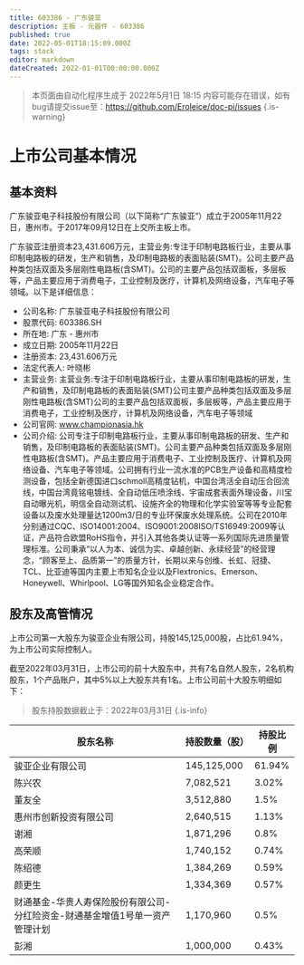 ```yaml
---
title: 603386 - 广东骏亚
description: 主板 - 元器件 - 603386
published: true
date: 2022-05-01T18:15:09.000Z
tags: stock
editor: markdown
dateCreated: 2022-01-01T00:00:00.000Z
---
```


> 本页面由自动化程序生成于 2022年5月1日 18:15
> 内容可能存在错误，如有bug请提交issue至：https://github.com/Eroleice/doc-pi/issues
{.is-warning}

# 上市公司基本情况

## 基本资料

广东骏亚电子科技股份有限公司（以下简称“广东骏亚”）成立于2005年11月22日，惠州市。于2017年09月12日在上交所主板上市。

广东骏亚注册资本23,431.606万元，主营业务:专注于印制电路板行业，主要从事印制电路板的研发，生产和销售，及印制电路板的表面贴装(SMT)。公司主要产品种类包括双面及多层刚性电路板(含SMT)。公司的主要产品包括双面板，多层板等，产品主要应用于消费电子，工业控制及医疗，计算机及网络设备，汽车电子等领域。以下是详细信息：

- 公司名称: 广东骏亚电子科技股份有限公司
- 股票代码: 603386.SH
- 所在地: 广东 - 惠州市
- 成立日期: 2005年11月22日
- 注册资本: 23,431.606万元
- 法定代表人: 叶晓彬
- 主营业务: 主营业务:专注于印制电路板行业，主要从事印制电路板的研发，生产和销售，及印制电路板的表面贴装(SMT)公司主要产品种类包括双面及多层刚性电路板(含SMT)公司的主要产品包括双面板，多层板等，产品主要应用于消费电子，工业控制及医疗，计算机及网络设备，汽车电子等领域
- 公司官网: www.championasia.hk
- 公司介绍: 公司专注于印制电路板行业，主要从事印制电路板的研发、生产和销售，及印制电路板的表面贴装(SMT)。公司主要产品种类包括双面及多层刚性电路板(含SMT)。产品主要应用于消费电子、工业控制及医疗、计算机及网络设备、汽车电子等领域。公司拥有行业一流水准的PCB生产设备和高精度检测设备，包括全新德国进口schmoll高精度钻机，中国台湾活全自动压合回流线，中国台湾竟铭电镀线、全自动低压喷涂线、宇宙成套表面外理设备，川宝自动曝光机，明信全自动测试机、设施齐全的物理和化学实验室等等专业配套设备以及废水处理量达1200m3/日的专业环保废水处理系统。公司在2010年分别通过CQC、ISO14001:2004、ISO9001:2008ISO/TS16949:2009等认证，产品符合欧盟RoHS指令，并引入其他各类认证等一系列国际先进质量管理标准。公司秉承“以人为本、诚信为实、卓越创新、永续经营”的经营理念，“顾客至上、品质第一”的质量方针，长期以来与创维、长虹、冠捷、TCL、比亚迪等国内主要上市知名企业以及Flextronics、Emerson、Honeywell、Whirlpool、LG等国外知名企业稳定合作。


## 股东及高管情况

上市公司第一大股东为骏亚企业有限公司，持股145,125,000股，占比61.94%，为上市公司实际控制人。

截至2022年03月31日，上市公司的前十大股东中，共有7名自然人股东，2名机构股东，1个产品账户，其中5%以上大股东共有1名。上市公司前十大股东明细如下：

> 股东持股数据截止于：2022年03月31日
{.is-info}

| 股东名称 | 持股数量（股） | 持股比例 |
| --- | --- | --- |
| 骏亚企业有限公司 | 145,125,000 | 61.94% |
| 陈兴农 | 7,082,521 | 3.02% |
| 董友全 | 3,512,880 | 1.5% |
| 惠州市创新投资有限公司 | 2,640,515 | 1.13% |
| 谢湘 | 1,871,296 | 0.8% |
| 高荣顺 | 1,740,152 | 0.74% |
| 陈绍德 | 1,384,269 | 0.59% |
| 颜更生 | 1,334,369 | 0.57% |
| 财通基金-华贵人寿保险股份有限公司-分红险资金-财通基金增值1号单一资产管理计划 | 1,170,960 | 0.5% |
| 彭湘 | 1,000,000 | 0.43% |




